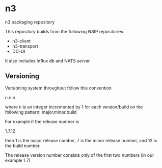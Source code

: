 # n3
n3 packaging repository

This repository builds from the following NSIP repositories:
* n3-client
* n3-transport
* DC-UI

It also includes Influx db and NATS server

## Versioning

Versioning system throughout follow this convention 

n.n.n

where n is an integer incremented by 1 for each version/build on the following pattern: major.minor.build

For example if the release number is

1.7.12

then 1 is the major release number, 7 is the minor release number, and 12 is the build number. 

The release version number consists only of the first two numbers (in our example 1.7)

